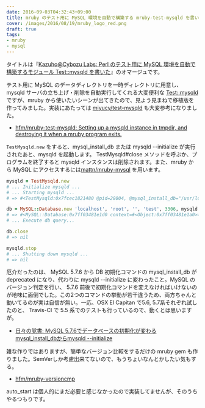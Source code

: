 ```yaml
---
date: 2016-09-03T04:32:43+09:00
title: mruby のテスト用に MySQL 環境を自動で構築する mruby-test-mysqld を書いた
cover: /images/2016/08/19/mruby_logo_red.png
draft: true
tags:
- mruby
- mysql
---
```

タイトルは『[Kazuho@Cybozu Labs: Perl のテスト用に MySQL 環境を自動で構築するモジュール Test::mysqld を書いた](http://developer.cybozu.co.jp/archives/kazuho/2009/08/perl-mysql-test.html)』のオマージュです。

テスト用に MySQL のデータディレクトリを一時ディレクトリに用意し、 mysqld サーバの立ち上げ・削除を自動実行してくれる大変便利な [Test::mysqld](http://search.cpan.org/~kazuho/Test-mysqld/) ですが、mruby から使いたいシーンが出てきたので、見よう見まねで移植版を作ってみました。実装にあたっては [miyucy/test\-mysqld](https://github.com/miyucy/test-mysqld) も大変参考になりました。

- [hfm/mruby\-test\-mysqld: Setting up a mysqld instance in tmpdir, and destroying it when a mruby program exits\.](https://github.com/hfm/mruby-test-mysqld)

`TestMysqld.new` をすると、mysql_install_db または mysqld --initialize が実行されたあと、mysqld を起動します。 TestMysqld#close メソッドを呼ぶか、プログラムを終了すると mysqld インスタンスは削除されます。また、mruby から MySQL にアクセスするには[mattn/mruby\-mysql](https://github.com/mattn/mruby-mysql/) を用います。

```ruby
mysqld = TestMysqld.new
# ... Initialize mysqld ...
# ... Starting mysqld ...
# => #<TestMysqld:0x7fcec1821480 @pid=28004, @mysql_install_db="/usr/local/bin/mysql_install_db", @mycnf={:socket=>"/tmp/mruby_testmysqld_1472791284/tmp/mysql.sock", :datadir=>"/tmp/mruby_testmysqld_1472791284/var", :pid_file=>"/tmp/mruby_testmysqld_1472791284/tmp/mysqld.pid"}, @base_dir="/tmp/mruby_testmysqld_1472791284", @mysqld="/usr/local/bin/mysqld">

db = MySQL::Database.new 'localhost', 'root', '', 'test', 3306, mysqld.socket
# => #<MySQL::Database:0x7ff03481e1d0 context=#<Object:0x7ff03481e1a0>>
# ... Execute db query...

db.close
# => nil

mysqld.stop
# ... Shutting down mysqld ...
# => nil
```

厄介だったのは、 MySQL 5.7.6 から DB 初期化コマンドの mysql_install_db が deprecated になり、代わりに mysqld --initialize に変わったこと。MySQL のバージョン判定を行い、 5.7.6 前後で初期化コマンドを変えなければいけないのが地味に面倒でした。この2つのコマンドの挙動が若干違うため、両方ちゃんと動いてるのが実は自信が無い。一応、OSX El Capitan で5.6, 5.7系それぞれ試したのと、 Travis-CI で 5.5 系でのテストも行っているので、動くとは思いますが。

- [日々の覚書: MySQL 5\.7\.6でデータベースの初期化が変わる mysql\_install\_dbからmysqld \-\-initialize](https://yoku0825.blogspot.jp/2015/03/mysql-576-mysqlinstalldbmysqld.html)

雑な作りではありますが、簡単なバージョン比較をするだけの mruby gem も作りました。SemVerしか考慮出来てないので、もうちょいなんとかしたい気もする。

- [hfm/mruby\-versioncmp](https://github.com/hfm/mruby-versioncmp)

auto_start は個人的にまだ必要と感じなかったので実装してませんが、そのうちやるつもりです。

